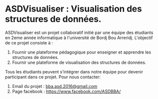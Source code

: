 # ASDVisualiser : Visualisation des structures de données.


ASDVisualiser est un projet collaboratif initié par une équipe des étudiants en 2eme année informatique à l'université de Bordj Bou Arreridj.
L'objectif de ce projet consiste à :


1. Fournir une plateforme pédagogique pour enseigner et apprendre les structures de données.
2. Fournir une plateforme de visualisation des structures de données.

Tous les étudiants peuvent s'intégrer dans notre équipe pour devenir participant dans ce projet. Pour nous contacter:


1. Email du projet : bba.asd.2016@gmail.com
2. Page facebook : https://www.facebook.com/ASDBBA/

